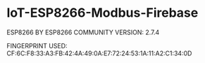 # IoT-ESP8266-Modbus-Firebase

ESP8266 BY ESP8266 COMMUNITY VERSION: 2.7.4

FINGERPRINT USED: CF:6C:F8:33:A3:FB:42:4A:49:0A:E7:72:24:53:1A:11:A2:C1:34:0D
